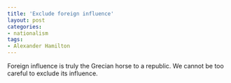 ```yaml
---
title: 'Exclude foreign influence'
layout: post
categories:
- nationalism
tags:
- Alexander Hamilton
---
```


Foreign influence is truly the Grecian horse to a republic. We cannot be too careful to exclude its influence.